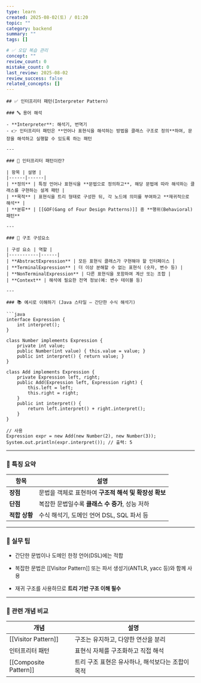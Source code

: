 ```yaml
---
type: learn
created: 2025-08-02(토) / 01:20
topic: ""
category: backend
summary: ""
tags: []

# ✅ 오답 복습 관리
concept: ""
review_count: 0
mistake_count: 0
last_review: 2025-08-02
review_success: false
related_concepts: []
---
```

````
## ✅ 인터프리터 패턴(Interpreter Pattern)

### 🔤 용어 해석

- **Interpreter**: 해석기, 번역기
- 👉 인터프리터 패턴은 **언어나 표현식을 해석하는 방법을 클래스 구조로 정의**하여, 문장을 해석하고 실행할 수 있도록 하는 패턴

---

### 🧩 인터프리터 패턴이란?

| 항목 | 설명 |
|------|------|
| **정의** | 특정 언어나 표현식을 **문법으로 정의하고**, 해당 문법에 따라 해석하는 클래스를 구현하는 설계 패턴 |
| **목적** | 표현식을 트리 형태로 구성한 뒤, 각 노드에 의미를 부여하고 **재귀적으로 해석** |
| **분류** | [[GOF(Gang of Four Design Patterns)]] 중 **행위(Behavioral) 패턴**

---

### 🧱 구조 구성요소

| 구성 요소 | 역할 |
|-----------|------|
| **AbstractExpression** | 모든 표현식 클래스가 구현해야 할 인터페이스 |
| **TerminalExpression** | 더 이상 분해할 수 없는 표현식 (숫자, 변수 등) |
| **NonTerminalExpression** | 다른 표현식을 포함하여 계산 또는 조합 |
| **Context** | 해석에 필요한 전역 정보(예: 변수 테이블 등)

---

### 📚 예시로 이해하기 (Java 스타일 – 간단한 수식 해석기)

```java
interface Expression {
    int interpret();
}

class Number implements Expression {
    private int value;
    public Number(int value) { this.value = value; }
    public int interpret() { return value; }
}

class Add implements Expression {
    private Expression left, right;
    public Add(Expression left, Expression right) {
        this.left = left;
        this.right = right;
    }
    public int interpret() {
        return left.interpret() + right.interpret();
    }
}

// 사용
Expression expr = new Add(new Number(2), new Number(3));
System.out.println(expr.interpret()); // 출력: 5
````

---

### 🧠 특징 요약

|항목|설명|
|---|---|
|**장점**|문법을 객체로 표현하여 **구조적 해석 및 확장성 확보**|
|**단점**|복잡한 문법일수록 **클래스 수 증가**, 성능 저하|
|**적합 상황**|수식 해석기, 도메인 언어 DSL, SQL 파서 등|

---

### 🎯 실무 팁

- 간단한 문법이나 도메인 한정 언어(DSL)에는 적합
    
- 복잡한 문법은 [[Visitor Pattern]] 또는 파서 생성기(ANTLR, yacc 등)와 함께 사용
    
- 재귀 구조를 사용하므로 **트리 기반 구조 이해 필수**
    

---

### 🧩 관련 개념 비교

|개념|설명|
|---|---|
|[[Visitor Pattern]]|구조는 유지하고, 다양한 연산을 분리|
|인터프리터 패턴|표현식 자체를 구조화하고 직접 해석|
|[[Composite Pattern]]|트리 구조 표현은 유사하나, 해석보다는 조합이 목적|